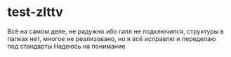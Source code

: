# test-zlttv
Всё на самом деле, не радужно ибо гапл не подключился, структуры в папках нет, многое не реализовано, но я всё исправлю и переделаю под стандарты 
Надеюсь на понимание
